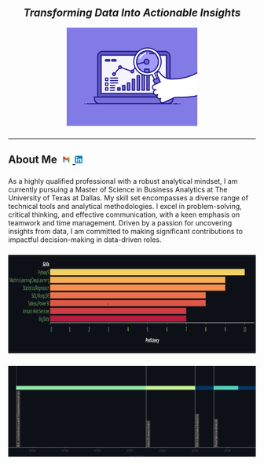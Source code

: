 <h2 align= "center"><em>Transforming Data Into Actionable Insights</em></h2>

<div align="center">
  <img height="200" src="https://github.com/shreyjain99/shreyjain99/blob/main/74pZ.gif"/>
</div>


###

<div class="left">
  <hr>
  <h2>About Me     <a href="mailto:shreysandeep.jain@utdallas.edu"><img src="https://github.com/shreyjain99/shreyjain99/blob/main/Gmail-logo.png" height="15" alt="GMAIL">  <a href="http://www.linkedin.com/in/shreyjain99"><img src="https://github.com/shreyjain99/shreyjain99/blob/main/Linkedin-logo.png" height="15" alt="LINKEDIN"></a></h2>
</div>

###

<p align="left">As a highly qualified professional with a robust analytical mindset, I am currently pursuing a Master of Science in Business Analytics at The University of Texas at Dallas. My skill set encompasses a diverse range of technical tools and analytical methodologies. I excel in problem-solving, critical thinking, and effective communication, with a keen emphasis on teamwork and time management. Driven by a passion for uncovering insights from data, I am committed to making significant contributions to impactful decision-making in data-driven roles.</p>

###


<div align="center">
  <img height="200" src="https://github.com/shreyjain99/shreyjain99/blob/main/image.png"/>
</div>

###

<div align="center">
  <img width="900" src="https://github.com/shreyjain99/shreyjain99/blob/main/plot_time.png"/>
</div>

###
